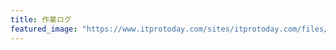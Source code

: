 ```yaml
---
title: 作業ログ
featured_image: "https://www.itprotoday.com/sites/itprotoday.com/files/styles/article_featured_retina/public/developer-writing-code.jpg?itok=7fYjg4bH"
---
```


